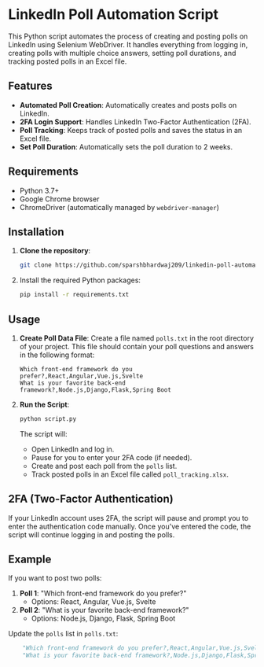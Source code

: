 # LinkedIn Poll Automation Script

This Python script automates the process of creating and posting polls on LinkedIn using Selenium WebDriver. It handles everything from logging in, creating polls with multiple choice answers, setting poll durations, and tracking posted polls in an Excel file.

## Features

- **Automated Poll Creation**: Automatically creates and posts polls on LinkedIn.
- **2FA Login Support**: Handles LinkedIn Two-Factor Authentication (2FA).
- **Poll Tracking**: Keeps track of posted polls and saves the status in an Excel file.
- **Set Poll Duration**: Automatically sets the poll duration to 2 weeks.

## Requirements

- Python 3.7+
- Google Chrome browser
- ChromeDriver (automatically managed by `webdriver-manager`)

## Installation

1. **Clone the repository**:
   ```bash
   git clone https://github.com/sparshbhardwaj209/linkedin-poll-automation.git

2. Install the required Python packages:
    ```bash
    pip install -r requirements.txt
    ```

## Usage

1. **Create Poll Data File**: Create a file named `polls.txt` in the root directory of your project. This file should contain your poll questions and answers in the following format:

   ```text
   Which front-end framework do you prefer?,React,Angular,Vue.js,Svelte
   What is your favorite back-end framework?,Node.js,Django,Flask,Spring Boot

2. **Run the Script**:
    ```bash
    python script.py
    ```
    The script will:
    - Open LinkedIn and log in.
    - Pause for you to enter your 2FA code (if needed).
    - Create and post each poll from the `polls` list.
    - Track posted polls in an Excel file called `poll_tracking.xlsx`.

## 2FA (Two-Factor Authentication)
If your LinkedIn account uses 2FA, the script will pause and prompt you to enter the authentication code manually. Once you've entered the code, the script will continue logging in and posting the polls.

## Example
If you want to post two polls:

1. **Poll 1**: "Which front-end framework do you prefer?"
   - Options: React, Angular, Vue.js, Svelte
2. **Poll 2**: "What is your favorite back-end framework?"
   - Options: Node.js, Django, Flask, Spring Boot

Update the `polls` list in `polls.txt`:

```python
    "Which front-end framework do you prefer?,React,Angular,Vue.js,Svelte",
    "What is your favorite back-end framework?,Node.js,Django,Flask,Spring Boot"
